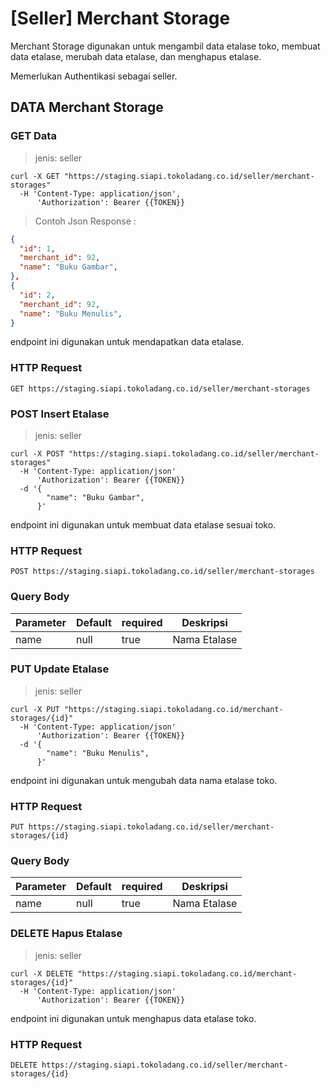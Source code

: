 # [Seller] Merchant Storage

Merchant Storage digunakan untuk mengambil data etalase toko, membuat data etalase, merubah data etalase, dan menghapus etalase.

<aside class="notice">
Memerlukan Authentikasi sebagai seller.
</aside>

## DATA Merchant Storage

### GET Data 

> jenis: seller

```shell
curl -X GET "https://staging.siapi.tokoladang.co.id/seller/merchant-storages"
  -H 'Content-Type: application/json',
      'Authorization': Bearer {{TOKEN}}
```

> Contoh Json Response :

```json
{
  "id": 1,
  "merchant_id": 92,
  "name": "Buku Gambar",
},
{
  "id": 2,
  "merchant_id": 92,
  "name": "Buku Menulis",
}
```

endpoint ini digunakan untuk mendapatkan data etalase.

### HTTP Request

`GET https://staging.siapi.tokoladang.co.id/seller/merchant-storages`


### POST Insert Etalase

> jenis: seller

```shell
curl -X POST "https://staging.siapi.tokoladang.co.id/seller/merchant-storages"
  -H 'Content-Type: application/json'
      'Authorization': Bearer {{TOKEN}}
  -d '{
        "name": "Buku Gambar",
      }'
```

endpoint ini digunakan untuk membuat data etalase sesuai toko.

### HTTP Request

`POST https://staging.siapi.tokoladang.co.id/seller/merchant-storages`

### Query Body

Parameter | Default | required | Deskripsi
--------- | ------- | -------- | -----------
name | null | true | Nama Etalase

### PUT Update Etalase

> jenis: seller

```shell
curl -X PUT "https://staging.siapi.tokoladang.co.id/merchant-storages/{id}"
  -H 'Content-Type: application/json'
      'Authorization': Bearer {{TOKEN}}
  -d '{
        "name": "Buku Menulis",
      }'
```

endpoint ini digunakan untuk mengubah data nama etalase toko.

### HTTP Request

`PUT https://staging.siapi.tokoladang.co.id/seller/merchant-storages/{id}`

### Query Body

Parameter | Default | required | Deskripsi
--------- | ------- | -------- | -----------
name | null | true | Nama Etalase


### DELETE Hapus Etalase

> jenis: seller

```shell
curl -X DELETE "https://staging.siapi.tokoladang.co.id/merchant-storages/{id}"
  -H 'Content-Type: application/json'
      'Authorization': Bearer {{TOKEN}}
```

endpoint ini digunakan untuk menghapus data etalase toko.

### HTTP Request

`DELETE https://staging.siapi.tokoladang.co.id/seller/merchant-storages/{id}`

